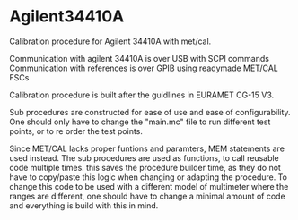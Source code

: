 # Agilent34410A
Calibration procedure for Agilent 34410A with met/cal. 

Communication with agilent 34410A is over USB with SCPI commands
Communication with references is over GPIB using readymade MET/CAL FSCs

Calibration procedure is built after the guidlines in EURAMET CG-15 V3.

Sub procedures are constructed for ease of use and ease of configurability. One should only have to change the "main.mc" file to run different test points, or to re order the test points.

Since MET/CAL lacks proper funtions and paramters, MEM statements are used instead. The sub procedures are used as functions, to call reusable code multiple times. this saves the procedure builder time, as they do not have to copy/paste this logic when changing or adapting the procedure. To change this code to be used with a different model of multimeter where the ranges are different, one should have to change a minimal amount of code and everything is build with this in mind.

